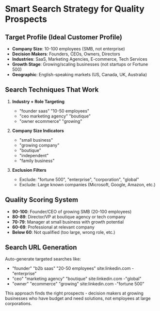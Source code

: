 
# Smart Search Strategy for Quality Prospects

## Target Profile (Ideal Customer Profile)
- **Company Size**: 10-100 employees (SMB, not enterprise)
- **Decision Makers**: Founders, CEOs, Owners, Directors
- **Industries**: SaaS, Marketing Agencies, E-commerce, Tech Services
- **Growth Stage**: Growing/scaling businesses (not startups or Fortune 500)
- **Geographic**: English-speaking markets (US, Canada, UK, Australia)

## Search Techniques That Work
1. **Industry + Role Targeting**
   - "founder saas" "10-50 employees"
   - "ceo marketing agency" "boutique"
   - "owner ecommerce" "growing"

2. **Company Size Indicators**
   - "small business"
   - "growing company"
   - "boutique"
   - "independent"
   - "family business"

3. **Exclusion Filters**
   - Exclude: "fortune 500", "enterprise", "corporation", "global"
   - Exclude: Large known companies (Microsoft, Google, Amazon, etc.)

## Quality Scoring System
- **90-100**: Founder/CEO of growing SMB (20-100 employees)
- **80-89**: Director/VP at boutique agency or tech company
- **70-79**: Manager at small business with growth potential
- **60-69**: Professional at relevant company
- **Below 60**: Not qualified (too large, wrong role, etc.)

## Search URL Generation
Auto-generate targeted searches like:
- "founder" "b2b saas" "20-50 employees" site:linkedin.com -"enterprise"
- "ceo" "marketing agency" "boutique" site:linkedin.com -"global"
- "owner" "ecommerce" "growing" site:linkedin.com -"fortune 500"

This approach finds the right prospects - decision makers at growing businesses
who have budget and need solutions, not employees at large corporations.
